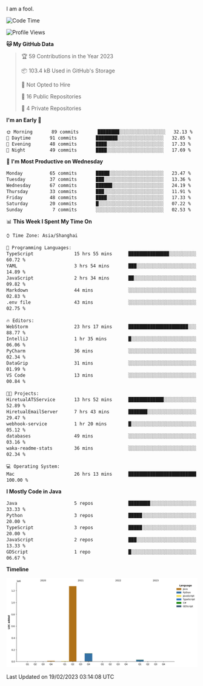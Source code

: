 I am a fool.

<!--START_SECTION:waka-->
![Code Time](http://img.shields.io/badge/Code%20Time-85%20hrs%2048%20mins-blue)

![Profile Views](http://img.shields.io/badge/Profile%20Views-44-blue)

**🐱 My GitHub Data** 

> 🏆 59 Contributions in the Year 2023
 > 
> 📦 103.4 kB Used in GitHub's Storage 
 > 
> 🚫 Not Opted to Hire
 > 
> 📜 16 Public Repositories 
 > 
> 🔑 4 Private Repositories  
 > 
**I'm an Early 🐤** 

```text
🌞 Morning       89 commits       ████████░░░░░░░░░░░░░░░░░   32.13 % 
🌆 Daytime       91 commits       ████████░░░░░░░░░░░░░░░░░   32.85 % 
🌃 Evening       48 commits       ████░░░░░░░░░░░░░░░░░░░░░   17.33 % 
🌙 Night         49 commits       ████░░░░░░░░░░░░░░░░░░░░░   17.69 % 

```
📅 **I'm Most Productive on Wednesday** 

```text
Monday          65 commits       █████░░░░░░░░░░░░░░░░░░░░   23.47 % 
Tuesday         37 commits       ███░░░░░░░░░░░░░░░░░░░░░░   13.36 % 
Wednesday       67 commits       ██████░░░░░░░░░░░░░░░░░░░   24.19 % 
Thursday        33 commits       ███░░░░░░░░░░░░░░░░░░░░░░   11.91 % 
Friday          48 commits       ████░░░░░░░░░░░░░░░░░░░░░   17.33 % 
Saturday        20 commits       █░░░░░░░░░░░░░░░░░░░░░░░░   07.22 % 
Sunday           7 commits       ░░░░░░░░░░░░░░░░░░░░░░░░░   02.53 % 

```


📊 **This Week I Spent My Time On** 

```text
⌚︎ Time Zone: Asia/Shanghai

💬 Programming Languages: 
TypeScript               15 hrs 55 mins      ███████████████░░░░░░░░░░   60.72 % 
YAML                     3 hrs 54 mins       ███░░░░░░░░░░░░░░░░░░░░░░   14.89 % 
JavaScript               2 hrs 34 mins       ██░░░░░░░░░░░░░░░░░░░░░░░   09.82 % 
Markdown                 44 mins             ░░░░░░░░░░░░░░░░░░░░░░░░░   02.83 % 
.env file                43 mins             ░░░░░░░░░░░░░░░░░░░░░░░░░   02.75 % 

🔥 Editors: 
WebStorm                 23 hrs 17 mins      ██████████████████████░░░   88.77 % 
IntelliJ                 1 hr 35 mins        █░░░░░░░░░░░░░░░░░░░░░░░░   06.06 % 
PyCharm                  36 mins             ░░░░░░░░░░░░░░░░░░░░░░░░░   02.34 % 
DataGrip                 31 mins             ░░░░░░░░░░░░░░░░░░░░░░░░░   01.99 % 
VS Code                  13 mins             ░░░░░░░░░░░░░░░░░░░░░░░░░   00.84 % 

🐱‍💻 Projects: 
HiretualATSService       13 hrs 52 mins      █████████████░░░░░░░░░░░░   52.89 % 
HiretualEmailServer      7 hrs 43 mins       ███████░░░░░░░░░░░░░░░░░░   29.47 % 
webhook-service          1 hr 20 mins        █░░░░░░░░░░░░░░░░░░░░░░░░   05.12 % 
databases                49 mins             ░░░░░░░░░░░░░░░░░░░░░░░░░   03.16 % 
waka-readme-stats        36 mins             ░░░░░░░░░░░░░░░░░░░░░░░░░   02.34 % 

💻 Operating System: 
Mac                      26 hrs 13 mins      █████████████████████████   100.00 % 

```

**I Mostly Code in Java** 

```text
Java                     5 repos             ████████░░░░░░░░░░░░░░░░░   33.33 % 
Python                   3 repos             █████░░░░░░░░░░░░░░░░░░░░   20.00 % 
TypeScript               3 repos             █████░░░░░░░░░░░░░░░░░░░░   20.00 % 
JavaScript               2 repos             ███░░░░░░░░░░░░░░░░░░░░░░   13.33 % 
GDScript                 1 repo              █░░░░░░░░░░░░░░░░░░░░░░░░   06.67 % 

```


**Timeline**

![Chart not found](https://raw.githubusercontent.com/VeejaLiu/VeejaLiu/master/charts/bar_graph.png) 


 Last Updated on 19/02/2023 03:14:08 UTC
<!--END_SECTION:waka-->
